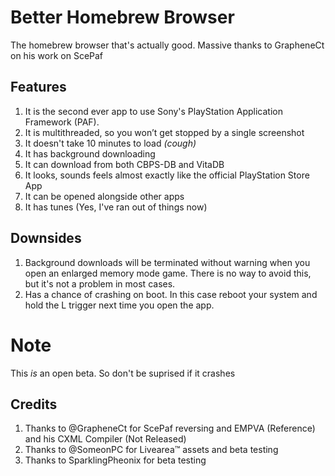 # Better Homebrew Browser
The homebrew browser that's actually good. Massive thanks to GrapheneCt on his work on ScePaf

## Features
1. It is the second ever app to use Sony's PlayStation Application Framework (PAF).
2. It is multithreaded, so you won’t get stopped by a single screenshot
3. It doesn't take 10 minutes to load *(cough)*
4. It has background downloading
5. It can download from both CBPS-DB and VitaDB
6. It looks, sounds feels almost exactly like the official PlayStation Store App
7. It can be opened alongside other apps
8. It has tunes (Yes, I've ran out of things now)

## Downsides
1. Background downloads will be terminated without warning when you open an enlarged memory mode game. There is no way to avoid this, but it's not a problem in most cases.
2. Has a chance of crashing on boot. In this case reboot your system and hold the L trigger next time you open the app.

# Note
This *is* an open beta. So don't be suprised if it crashes

## Credits
1. Thanks to @GrapheneCt for ScePaf reversing and EMPVA (Reference) and his CXML Compiler (Not Released)
2. Thanks to @SomeonPC for Livearea™ assets and beta testing
3. Thanks to SparklingPheonix for beta testing
